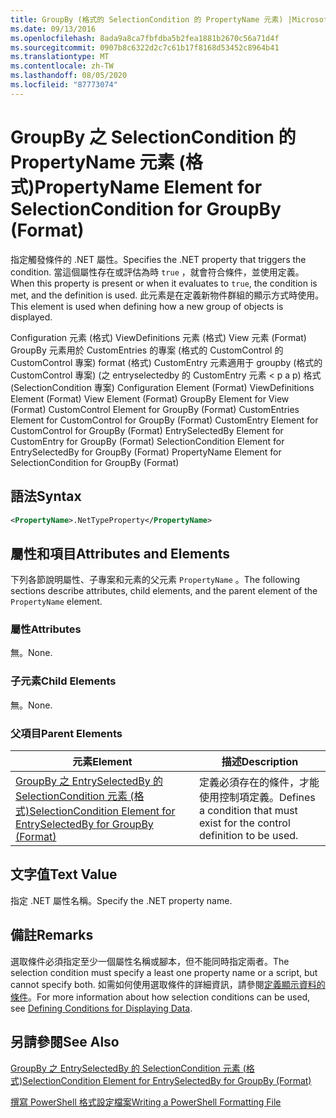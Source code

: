 ```yaml
---
title: GroupBy (格式的 SelectionCondition 的 PropertyName 元素) |Microsoft Docs
ms.date: 09/13/2016
ms.openlocfilehash: 8ada9a8ca7fbfdba5b2fea1881b2670c56a71d4f
ms.sourcegitcommit: 0907b8c6322d2c7c61b17f8168d53452c8964b41
ms.translationtype: MT
ms.contentlocale: zh-TW
ms.lasthandoff: 08/05/2020
ms.locfileid: "87773074"
---
```

# <a name="propertyname-element-for-selectioncondition-for-groupby-format"></a><span data-ttu-id="61ff7-102">GroupBy 之 SelectionCondition 的 PropertyName 元素 (格式)</span><span class="sxs-lookup"><span data-stu-id="61ff7-102">PropertyName Element for SelectionCondition for GroupBy (Format)</span></span>

<span data-ttu-id="61ff7-103">指定觸發條件的 .NET 屬性。</span><span class="sxs-lookup"><span data-stu-id="61ff7-103">Specifies the .NET property that triggers the condition.</span></span> <span data-ttu-id="61ff7-104">當這個屬性存在或評估為時 `true` ，就會符合條件，並使用定義。</span><span class="sxs-lookup"><span data-stu-id="61ff7-104">When this property is present or when it evaluates to `true`, the condition is met, and the definition is used.</span></span> <span data-ttu-id="61ff7-105">此元素是在定義新物件群組的顯示方式時使用。</span><span class="sxs-lookup"><span data-stu-id="61ff7-105">This element is used when defining how a new group of objects is displayed.</span></span>

<span data-ttu-id="61ff7-106">Configuration 元素 (格式) ViewDefinitions 元素 (格式) View 元素 (Format) GroupBy 元素用於 CustomEntries 的專案 (格式的 CustomControl 的 CustomControl 專案) format (格式) CustomEntry 元素適用于 groupby (格式的 CustomControl 專案)  (之 entryselectedby 的 CustomEntry 元素 < p a p) 格式 (SelectionCondition 專案) </span><span class="sxs-lookup"><span data-stu-id="61ff7-106">Configuration Element (Format) ViewDefinitions Element (Format) View Element (Format) GroupBy Element for View (Format) CustomControl Element for GroupBy (Format) CustomEntries Element for CustomControl for GroupBy (Format) CustomEntry Element for CustomControl for GroupBy (Format) EntrySelectedBy Element for CustomEntry for GroupBy (Format) SelectionCondition Element for EntrySelectedBy for GroupBy (Format) PropertyName Element for SelectionCondition for GroupBy (Format)</span></span>

## <a name="syntax"></a><span data-ttu-id="61ff7-107">語法</span><span class="sxs-lookup"><span data-stu-id="61ff7-107">Syntax</span></span>

```xml
<PropertyName>.NetTypeProperty</PropertyName>
```

## <a name="attributes-and-elements"></a><span data-ttu-id="61ff7-108">屬性和項目</span><span class="sxs-lookup"><span data-stu-id="61ff7-108">Attributes and Elements</span></span>

<span data-ttu-id="61ff7-109">下列各節說明屬性、子專案和元素的父元素 `PropertyName` 。</span><span class="sxs-lookup"><span data-stu-id="61ff7-109">The following sections describe attributes, child elements, and the parent element of the `PropertyName` element.</span></span>

### <a name="attributes"></a><span data-ttu-id="61ff7-110">屬性</span><span class="sxs-lookup"><span data-stu-id="61ff7-110">Attributes</span></span>

<span data-ttu-id="61ff7-111">無。</span><span class="sxs-lookup"><span data-stu-id="61ff7-111">None.</span></span>

### <a name="child-elements"></a><span data-ttu-id="61ff7-112">子元素</span><span class="sxs-lookup"><span data-stu-id="61ff7-112">Child Elements</span></span>

<span data-ttu-id="61ff7-113">無。</span><span class="sxs-lookup"><span data-stu-id="61ff7-113">None.</span></span>

### <a name="parent-elements"></a><span data-ttu-id="61ff7-114">父項目</span><span class="sxs-lookup"><span data-stu-id="61ff7-114">Parent Elements</span></span>

|<span data-ttu-id="61ff7-115">元素</span><span class="sxs-lookup"><span data-stu-id="61ff7-115">Element</span></span>|<span data-ttu-id="61ff7-116">描述</span><span class="sxs-lookup"><span data-stu-id="61ff7-116">Description</span></span>|
|-------------|-----------------|
|[<span data-ttu-id="61ff7-117">GroupBy 之 EntrySelectedBy 的 SelectionCondition 元素 (格式)</span><span class="sxs-lookup"><span data-stu-id="61ff7-117">SelectionCondition Element for EntrySelectedBy for GroupBy (Format)</span></span>](./selectioncondition-element-for-entryselectedby-for-groupby-format.md)|<span data-ttu-id="61ff7-118">定義必須存在的條件，才能使用控制項定義。</span><span class="sxs-lookup"><span data-stu-id="61ff7-118">Defines a condition that must exist for the control definition to be used.</span></span>|

## <a name="text-value"></a><span data-ttu-id="61ff7-119">文字值</span><span class="sxs-lookup"><span data-stu-id="61ff7-119">Text Value</span></span>

<span data-ttu-id="61ff7-120">指定 .NET 屬性名稱。</span><span class="sxs-lookup"><span data-stu-id="61ff7-120">Specify the .NET property name.</span></span>

## <a name="remarks"></a><span data-ttu-id="61ff7-121">備註</span><span class="sxs-lookup"><span data-stu-id="61ff7-121">Remarks</span></span>

<span data-ttu-id="61ff7-122">選取條件必須指定至少一個屬性名稱或腳本，但不能同時指定兩者。</span><span class="sxs-lookup"><span data-stu-id="61ff7-122">The selection condition must specify a least one property name or a script, but cannot specify both.</span></span> <span data-ttu-id="61ff7-123">如需如何使用選取條件的詳細資訊，請參閱[定義顯示資料的條件](./defining-conditions-for-displaying-data.md)。</span><span class="sxs-lookup"><span data-stu-id="61ff7-123">For more information about how selection conditions can be used, see [Defining Conditions for Displaying Data](./defining-conditions-for-displaying-data.md).</span></span>

## <a name="see-also"></a><span data-ttu-id="61ff7-124">另請參閱</span><span class="sxs-lookup"><span data-stu-id="61ff7-124">See Also</span></span>

[<span data-ttu-id="61ff7-125">GroupBy 之 EntrySelectedBy 的 SelectionCondition 元素 (格式)</span><span class="sxs-lookup"><span data-stu-id="61ff7-125">SelectionCondition Element for EntrySelectedBy for GroupBy (Format)</span></span>](./selectioncondition-element-for-entryselectedby-for-groupby-format.md)

[<span data-ttu-id="61ff7-126">撰寫 PowerShell 格式設定檔案</span><span class="sxs-lookup"><span data-stu-id="61ff7-126">Writing a PowerShell Formatting File</span></span>](./writing-a-powershell-formatting-file.md)
